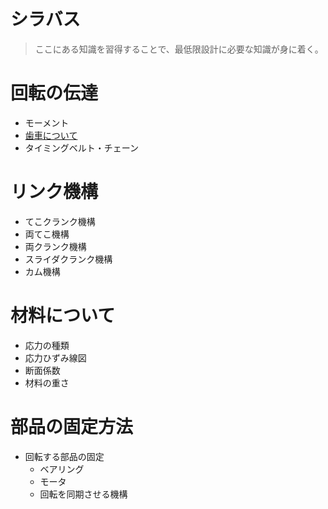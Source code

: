 # シラバス
> ここにある知識を習得することで、最低限設計に必要な知識が身に着く。
# 回転の伝達
- モーメント
- [歯車について](./about-gears.md)
- タイミングベルト・チェーン
# リンク機構
- てこクランク機構
- 両てこ機構
- 両クランク機構
- スライダクランク機構
- カム機構
# 材料について
- 応力の種類
- 応力ひずみ線図
- 断面係数
- 材料の重さ
# 部品の固定方法
- 回転する部品の固定
	- ベアリング
	- モータ
	- 回転を同期させる機構